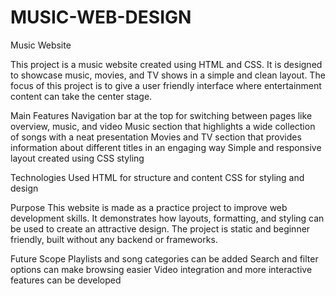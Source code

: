 # MUSIC-WEB-DESIGN
Music Website

This project is a music website created using HTML and CSS. It is designed to showcase music, movies, and TV shows in a simple and clean layout. The focus of this project is to give a user friendly interface where entertainment content can take the center stage.

Main Features
Navigation bar at the top for switching between pages like overview, music, and video
Music section that highlights a wide collection of songs with a neat presentation
Movies and TV section that provides information about different titles in an engaging way
Simple and responsive layout created using CSS styling

Technologies Used
HTML for structure and content
CSS for styling and design

Purpose
This website is made as a practice project to improve web development skills. It demonstrates how layouts, formatting, and styling can be used to create an attractive design. The project is static and beginner friendly, built without any backend or frameworks.

Future Scope
Playlists and song categories can be added
Search and filter options can make browsing easier
Video integration and more interactive features can be developed
